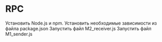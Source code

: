 # RPC

Установить Node.js и npm.
Установить необходимые зависимости из файла package.json
Запустить файл M2_receiver.js
Запустить файл M1_sender.js
